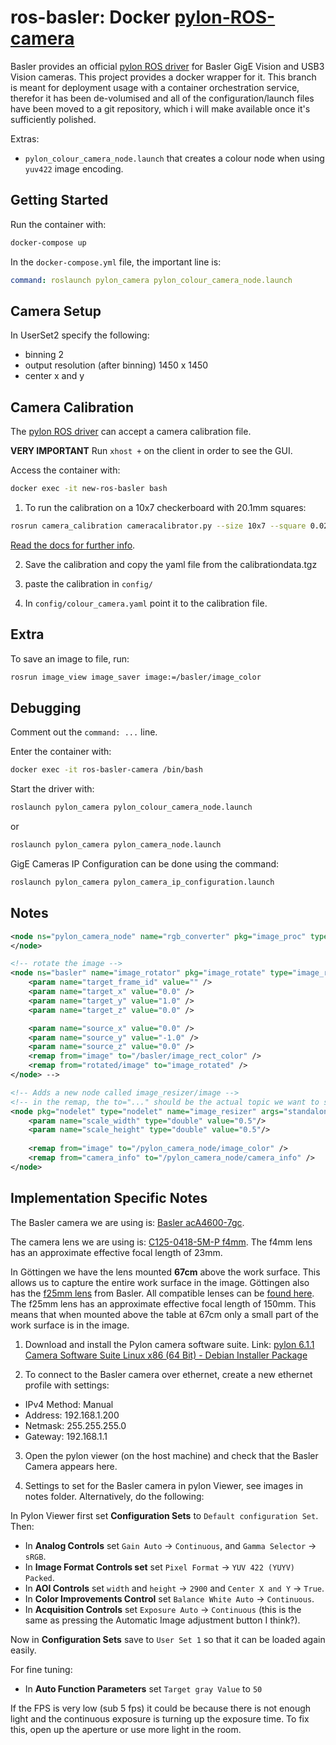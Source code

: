 # ros-basler: Docker [pylon-ROS-camera](https://github.com/basler/pylon-ros-camera)

Basler provides an official [pylon ROS driver](https://github.com/basler/pylon-ros-camera) for Basler GigE Vision and USB3 Vision cameras. This project provides a docker wrapper for it.
This branch is meant for deployment usage with a container orchestration service, therefor it has been de-volumised and all of the configuration/launch files have been moved to a git repository, which i will make available once it's sufficiently polished.


Extras:
- `pylon_colour_camera_node.launch` that creates a colour node when using `yuv422` image encoding.

## Getting Started

Run the container with:
```bash
docker-compose up
```

In the `docker-compose.yml` file, the important line is:
```yaml
command: roslaunch pylon_camera pylon_colour_camera_node.launch
```

## Camera Setup

In UserSet2 specify the following:

- binning 2
- output resolution (after binning) 1450 x 1450
- center x and y

## Camera Calibration

The [pylon ROS driver](https://github.com/basler/pylon-ros-camera) can accept a camera calibration file.

**VERY IMPORTANT** Run `xhost +` on the client in order to see the GUI.

Access the container with:
```bash
docker exec -it new-ros-basler bash
```

1. To run the calibration on a 10x7 checkerboard with 20.1mm squares:
```bash
rosrun camera_calibration cameracalibrator.py --size 10x7 --square 0.0201 image:=/basler/image_color camera:=/basler
```
[Read the docs for further info](http://wiki.ros.org/camera_calibration).

2. Save the calibration and copy the yaml file from the calibrationdata.tgz

3. paste the calibration in `config/`

4. In `config/colour_camera.yaml` point it to the calibration file.

## Extra

To save an image to file, run:
```bash
rosrun image_view image_saver image:=/basler/image_color
```



## Debugging

Comment out the `command: ...` line.

Enter the container with:
```bash
docker exec -it ros-basler-camera /bin/bash
```

Start the driver with:
```bash
roslaunch pylon_camera pylon_colour_camera_node.launch
```
or
```bash
roslaunch pylon_camera pylon_camera_node.launch
```

GigE Cameras IP Configuration can be done using the command:
```bash
roslaunch pylon_camera pylon_camera_ip_configuration.launch
```

## Notes



```xml
<node ns="pylon_camera_node" name="rgb_converter" pkg="image_proc" type="image_proc" >
</node>

<!-- rotate the image -->
<node ns="basler" name="image_rotator" pkg="image_rotate" type="image_rotate" >
    <param name="target_frame_id" value="" />
    <param name="target_x" value="0.0" />
    <param name="target_y" value="1.0" />
    <param name="target_z" value="0.0" />

    <param name="source_x" value="0.0" />
    <param name="source_y" value="-1.0" />
    <param name="source_z" value="0.0" />
    <remap from="image" to="/basler/image_rect_color" />
    <remap from="rotated/image" to="image_rotated" />
</node> -->

<!-- Adds a new node called image_resizer/image -->
<!-- in the remap, the to="..." should be the actual topic we want to subscribe to -->
<node pkg="nodelet" type="nodelet" name="image_resizer" args="standalone image_proc/resize">
    <param name="scale_width" type="double" value="0.5"/>
    <param name="scale_height" type="double" value="0.5"/>
    
    <remap from="image" to="/pylon_camera_node/image_color" />
    <remap from="camera_info" to="/pylon_camera_node/camera_info" />
</node>
```

## Implementation Specific Notes

The Basler camera we are using is: [Basler acA4600-7gc](https://www.baslerweb.com/en/products/cameras/area-scan-cameras/ace/aca4600-7gc).

The camera lens we are using is: [C125-0418-5M-P f4mm](https://www.baslerweb.com/en/products/vision-components/lenses/basler-lens-c125-0418-5m-p-f4mm/).
The f4mm lens has an approximate effective focal length of 23mm.

In Göttingen we have the lens mounted **67cm** above the work surface. This allows us to capture the entire work surface in the image.  Göttingen also has the [f25mm lens](https://www.baslerweb.com/en/products/vision-components/lenses/basler-lens-c125-2522-5m-p-f25mm/) from Basler. All compatible lenses can be [found here](https://www.baslerweb.com/en/products/vision-components/lenses/#series=baslerace;model=aca46007gc). The f25mm lens has an approximate effective focal length of 150mm. This means that when mounted above the table at 67cm only a small part of the work surface is in the image.

1. Download and install the Pylon camera software suite.
 Link: [pylon 6.1.1 Camera Software Suite Linux x86 (64 Bit) - Debian Installer Package](https://www.baslerweb.com/de/vertrieb-support/downloads/downloads-software/#type=pylonsoftware;language=all;version=all;os=linuxx8664bit)

2. To connect to the Basler camera over ethernet, create a new ethernet profile with settings:

- IPv4 Method: Manual
- Address: 192.168.1.200
- Netmask: 255.255.255.0
- Gateway: 192.168.1.1

3. Open the pylon viewer (on the host machine) and check that the Basler Camera appears here.

4. Settings to set for the Basler camera in pylon Viewer, see images in notes folder. Alternatively, do the following:

In Pylon Viewer first set **Configuration Sets** to `Default configuration Set`. Then:
- In **Analog Controls** set `Gain Auto` -> `Continuous`, and `Gamma Selector` -> `sRGB`.
- In **Image Format Controls set** set `Pixel Format` -> `YUV 422 (YUYV) Packed`.
- In **AOI Controls** set `width` and `height` -> `2900` and `Center X and Y` -> `True`.
- In **Color Improvements Control** set `Balance White Auto` -> `Continuous`.
- In **Acquisition Controls** set `Exposure Auto` -> `Continuous` (this is the same as pressing the Automatic Image adjustment button I think?).

Now in **Configuration Sets** save to `User Set 1` so that it can be loaded again easily.

For fine tuning:
- In **Auto Function Parameters** set `Target gray Value` to `50`

If the FPS is very low (sub 5 fps) it could be because there is not enough light and the continuous exposure is turning up the exposure time. To fix this, open up the aperture or use more light in the room.
